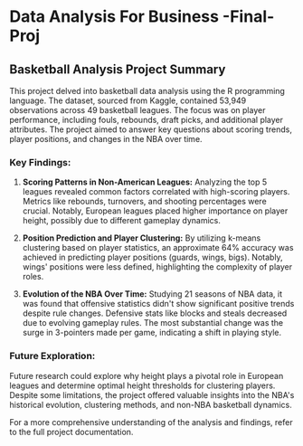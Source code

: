 # Data Analysis For Business -Final-Proj
## Basketball Analysis Project Summary

This project delved into basketball data analysis using the R programming language. The dataset, sourced from Kaggle, contained 53,949 observations across 49 basketball leagues. The focus was on player performance, including fouls, rebounds, draft picks, and additional player attributes. The project aimed to answer key questions about scoring trends, player positions, and changes in the NBA over time.

### Key Findings:

1. **Scoring Patterns in Non-American Leagues:**
   Analyzing the top 5 leagues revealed common factors correlated with high-scoring players. Metrics like rebounds, turnovers, and shooting percentages were crucial. Notably, European leagues placed higher importance on player height, possibly due to different gameplay dynamics.

2. **Position Prediction and Player Clustering:**
   By utilizing k-means clustering based on player statistics, an approximate 64% accuracy was achieved in predicting player positions (guards, wings, bigs). Notably, wings' positions were less defined, highlighting the complexity of player roles.

3. **Evolution of the NBA Over Time:**
   Studying 21 seasons of NBA data, it was found that offensive statistics didn't show significant positive trends despite rule changes. Defensive stats like blocks and steals decreased due to evolving gameplay rules. The most substantial change was the surge in 3-pointers made per game, indicating a shift in playing style.

### Future Exploration:

Future research could explore why height plays a pivotal role in European leagues and determine optimal height thresholds for clustering players. Despite some limitations, the project offered valuable insights into the NBA's historical evolution, clustering methods, and non-NBA basketball dynamics.

For a more comprehensive understanding of the analysis and findings, refer to the full project documentation.

